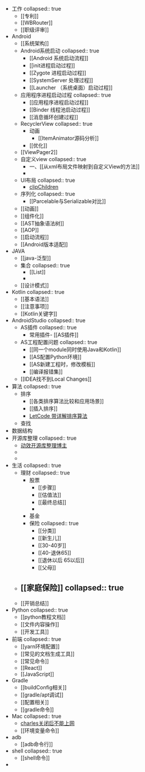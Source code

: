 - 工作
  collapsed:: true
	- [[专利]]
	- [[WBRouter]]
	- [[职级评审]]
- Android
	- [[系统架构]]
	- Android系统启动
	  collapsed:: true
		- [[Android 系统启动流程]]
		- [[init进程启动过程]]
		- [[Zygote 进程启动过程]]
		- [[SystemServer 处理过程]]
		- [[Launcher （系统桌面）启动过程]]
	- 应用程序进程启动过程
	  collapsed:: true
		- [[应用程序进程启动过程]]
		- [[Binder 线程池启动过程]]
		- [[消息循环创建过程]]
	- RecyclerView
	  collapsed:: true
		- 动画
			- [[ItemAnimator源码分析]]
		- [[优化]]
	- [[ViewPager2]]
	- 自定义view
	  collapsed:: true
		- 一、[[从xml布局文件映射到自定义View的方法]]
		-
	- UI布局
	  collapsed:: true
		- [clipChildren](http://www.cncsto.com/article/58643)
	- 序列化
	  collapsed:: true
		- [[Parcelable与Serializable对比]]
	- [[动画]]
	- [[组件化]]
	- [[AST抽象语法树]]
	- [[AOP]]
	- [[启动流程]]
	- [[Android版本适配]]
- JAVA
	- [[java-泛型]]
	- 集合
	  collapsed:: true
		- [[List]]
		-
	- [[设计模式]]
- Kotlin
  collapsed:: true
	- [[基本语法]]
	- [[注意事项]]
	- [[Kotlin关键字]]
- AndroidStudio
  collapsed:: true
	- AS插件
	  collapsed:: true
		- 常用插件- [[AS插件]]
	- AS工程配置问题
	  collapsed:: true
		- [[同一个module同时使用Java和Kotlin]]
		- [[AS配置Python环境]]
		- [[AS新建工程时，修改模板]]
		- [[编译报错集]]
	- [[IDEA找不到Local Changes]]
- 算法
  collapsed:: true
	- 排序
		- [[各类排序算法比较和应用场景]]
		- [[插入排序]]
		- [LetCode 带详解排序算法](https://leetcode-cn.com/problems/sort-an-array/solution/shi-er-chong-pai-xu-suan-fa-bao-ni-man-yi-dai-gift/)
	- 查找
- 数据结构
- 开源库整理
  collapsed:: true
	- [动效开源库整理博主](https://juejin.cn/user/1204720443862887/posts)
	-
	-
- 生活
  collapsed:: true
	- 理财
	  collapsed:: true
		- 股票
			- [[步骤]]
			- [[估值法]]
			- [[最终总结]]
			-
		- 基金
		- 保险
		  collapsed:: true
			- [[分类]]
			- [[新生儿]]
			- [[30-40岁]]
			- [[40-退休65]]
			- [[退休以后 65以后]]
			- [[父母]]
	- [[家庭保险]]
	  collapsed:: true
		-
	- [[开销总结]]
- Python
  collapsed:: true
	- [[python教程文档]]
	- [[文件内容操作]]
	- [[开发工具]]
- 前端
  collapsed:: true
	- [[yarn环境配置]]
	- [[常见的文档生成工具]]
	- [[常见命令]]
	- [[React]]
	- [[JavaScript]]
- Gradle
	- [[buildConfig相关]]
	- [[gradle/apt调试]]
	- [[配置相关]]
	- [[gradle命令]]
- Mac
  collapsed:: true
	- [charles关闭后不能上网](https://blog.csdn.net/minmin_bufucisheng/article/details/89025601)
	- [[环境变量命令]]
- adb
	- [[adb命令行]]
- shell
  collapsed:: true
	- [[shell命令]]
-